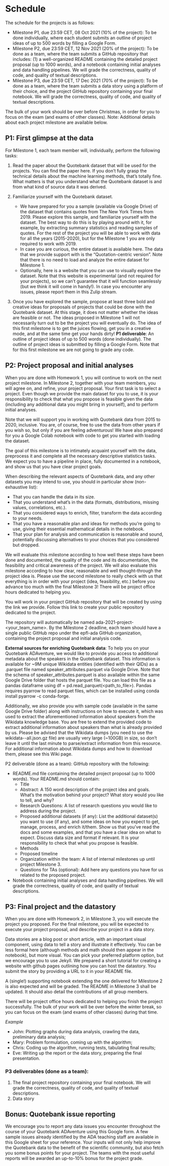 # Schedule
The schedule for the projects is as follows:

* Milestone P1, due 23:59 CET, 08 Oct 2021 (10% of the project): To be done individually, where each student submits an outline of project ideas of up to 500 words by filling a Google Form.
* Milestone P2, due 23:59 CET, 12 Nov 2021 (20% of the project): To be done as a team, where the team submits a GitHub repository that includes: (1) a well-organized README containing the detailed project proposal (up to 1000 words), and a notebook containing initial analyses and data handling pipelines. We will grade the correctness, quality of code, and quality of textual descriptions.
* Milestone P3, due 23:59 CET, 17 Dec 2021 (70% of the project): To be done as a team, where the team submits a data story using a platform of their choice, and the project GitHub repository containing your final notebook. We will grade the correctness, quality of code, and quality of textual descriptions.

The bulk of your work should be over before Christmas, in order for you to focus on the exam (and exams of other classes).
Note: Additional details about each project milestone are available below.

## P1: First glimpse at the data
For Milestone 1, each team member will, individually, perform the following tasks:

1) Read the paper about the Quotebank dataset that will be used for the projects. You can find the paper here. If you don’t fully grasp the technical details about the machine learning methods, that’s totally fine. What matters is that you understand what the Quotebank dataset is and from what kind of source data it was derived.

2) Familiarize yourself with the Quotebank dataset.
   * We have prepared for you a sample (available via Google Drive) of the dataset that contains quotes from The New York Times from 2019. Please explore this sample, and familiarize yourself with the dataset. The best way to do this is by playing around with it, for example, by extracting summary statistics and reading samples of quotes. For the rest of the project you will be able to work with data for all the years (2015-2020), but for the Milestone 1 you are only required to work with 2019.
   * In case you are curious, the entire dataset is available here. The data that we provide support with is the “Quotation-centric version”. Note that there is no need to load and analyze the entire dataset for Milestone 1.
   * Optionally, here is a website that you can use to visually explore the dataset. Note that this website is experimental (and not required for your projects), so we can’t guarantee that it will function seamlessly (but we think it will come in handy!). In case you encounter any issues, please report them in this Zulip stream.
3) Once you have explored the sample, propose at least three bold and creative ideas for proposals of projects that could be done with the Quotebank dataset. At this stage, it does not matter whether the ideas are feasible or not. The ideas proposed in Milestone 1 will not necessarily turn out to be the project you will eventually do. The idea of this first milestone is to get the juices flowing, get you in a creative mode, and at the same time get your hands dirty!
**P1 deliverable**: An outline of project ideas of up to 500 words (done individually). The outline of project ideas is submitted by filling a Google Form. Note that for this first milestone we are not going to grade any code.

## P2: Project proposal and initial analyses
When you are done with Homework 1, you will continue to work on the next project milestone. In Milestone 2, together with your team members, you will agree on, and refine, your project proposal. Your first task is to select a project. Even though we provide the main dataset for you to use, it is your responsibility to check that what you propose is feasible given the data (including any additional data you might bring in yourself), and to perform initial analyses.

Note that we will support you in working with Quotebank data from 2015 to 2020, inclusive. You are, of course, free to use the data from other years if you wish so, but only if you are feeling adventurous! We have also prepared for you a Google Colab notebook with code to get you started with loading the dataset.

The goal of this milestone is to intimately acquaint yourself with the data, preprocess it and complete all the necessary descriptive statistics tasks. We expect you to have a pipeline in place, fully documented in a notebook, and show us that you have clear project goals.

When describing the relevant aspects of Quotebank data, and any other datasets you may intend to use, you should in particular show (non-exhaustive list):
* That you can handle the data in its size.
* That you understand what’s in the data (formats, distributions, missing values, correlations, etc.).
* That you considered ways to enrich, filter, transform the data according to your needs.
* That you have a reasonable plan and ideas for methods you’re going to use, giving their essential mathematical details in the notebook.
* That your plan for analysis and communication is reasonable and sound, potentially discussing alternatives to your choices that you considered but dropped.

We will evaluate this milestone according to how well these steps have been done and documented, the quality of the code and its documentation, the feasibility and critical awareness of the project. We will also evaluate this milestone according to how clear, reasonable and well thought-through the project idea is. Please use the second milestone to really check with us that everything is in order with your project (idea, feasibility, etc.) before you advance too much with the final Milestone 3! There will be project office hours dedicated to helping you.

You will work in your project GitHub repository that will be created by using the link we provide. Follow this link to create your public repository dedicated to the project.

The repository will automatically be named ada-2021-project-<your_team_name>. By the Milestone 2 deadline, each team should have a single public GitHub repo under the epfl-ada GitHub organization, containing the project proposal and initial analysis code.

**External sources for enriching Quotebank data**: To help you on your Quotebank ADAventure, we would like to provide you access to additional metadata about the speakers in the Quotebank dataset. This information is available for ~9M unique Wikidata entities (identified with their QIDs) as a .parquet file named speaker_attributes.parquet via Google Drive. Note that the schema of speaker_attributes.parquet is also available within the same Google Drive folder that hosts the parquet file. You can load this file as a pandas dataframe using df = pd.read_parquet(<path_to_file>). Pandas requires pyarrow to read parquet files, which can be installed using conda install pyarrow -c conda-forge.

Additionally, we also provide you with sample code (available in the same Google Drive folder) along with instructions on how to execute it, which was used to extract the aforementioned information about speakers from the Wikidata knowledge base. You are free to extend the provided code to extract additional information about speakers than what is already provided by us. Please be advised that the Wikidata dumps (you need to use the wikidata-<timestamp>-all.json.gz file) are usually very large (~100GB) in size, so don’t leave it until the last minute to parse/extract information from this resource. For additional information about Wikidata dumps and how to download them, please see this Wiki page.

P2 deliverable (done as a team): GitHub repository with the following:

* README.md file containing the detailed project proposal (up to 1000 words). Your README.md should contain:
  * Title
  * Abstract: A 150 word description of the project idea and goals. What’s the motivation behind your project? What story would you like to tell, and why?
  * Research Questions: A list of research questions you would like to address during the project.
  * Proposed additional datasets (if any): List the additional dataset(s) you want to use (if any), and some ideas on how you expect to get, manage, process, and enrich it/them. Show us that you’ve read the docs and some examples, and that you have a clear idea on what to expect. Discuss data size and format if relevant. It is your responsibility to check that what you propose is feasible.
  * Methods
  * Proposed timeline
  * Organization within the team: A list of internal milestones up until project Milestone 3.
  * Questions for TAs (optional): Add here any questions you have for us related to the proposed project.
* Notebook containing initial analyses and data handling pipelines. We will grade the correctness, quality of code, and quality of textual descriptions.

## P3: Final project and the datastory
When you are done with Homework 2, in Milestone 3, you will execute the project you proposed. For the final milestone, you will be expected to execute your project proposal, and describe your project in a data story.

Data stories are a blog post or short article, with an important visual component, using data to tell a story and illustrate it effectively. You can be less formal here (although methods and math should then appear in the notebook), but more visual. You can pick your preferred platform option, but we encourage you to use Jekyll. We prepared a short tutorial for creating a website with github pages outlining how you can host the datastory. You submit the story by providing a URL to it in your README file.

A (single!) supporting notebook extending the one delivered for Milestone 2 is also expected and will be graded. The README in Milestone 3 shall be updated. It should also detail the contributions of all group members.

There will be project office hours dedicated to helping you finish the project successfully. The bulk of your work will be over before the winter break, so you can focus on the exam (and exams of other classes) during that time.

*Example*
* John: Plotting graphs during data analysis, crawling the data, preliminary data analysis;
* Mary: Problem formulation, coming up with the algorithm;
* Chris: Coding up the algorithm, running tests, tabulating final results;
* Eve: Writing up the report or the data story, preparing the final presentation.

### P3 deliverables (done as a team):

1) The final project repository containing your final notebook. We will grade the correctness, quality of code, and quality of textual descriptions.
2) Data story


## Bonus: Quotebank issue reporting
We encourage you to report any data issues you encounter throughout the course of your Quotebank ADAventure using this Google form. A few sample issues already identified by the ADA teaching staff are available in this Google sheet for your reference. Your inputs will not only help improve the Quotebank data to the benefit of the scientific community, but also fetch you some bonus points for your project. The teams with the most useful reports will be awarded an up-to-10% bonus for the project grade.